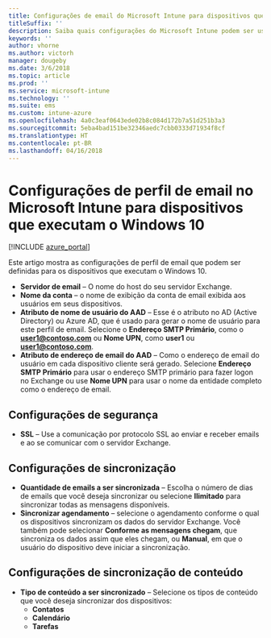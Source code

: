 ```yaml
---
title: Configurações de email do Microsoft Intune para dispositivos que executam o Windows 10
titleSuffix: ''
description: Saiba quais configurações do Microsoft Intune podem ser usadas para definir configurações de email em dispositivos que executam o Windows 10.
keywords: ''
author: vhorne
ms.author: victorh
manager: dougeby
ms.date: 3/6/2018
ms.topic: article
ms.prod: ''
ms.service: microsoft-intune
ms.technology: ''
ms.suite: ems
ms.custom: intune-azure
ms.openlocfilehash: 4a0c3eaf0643ede02b8c084d172b7a51d251b3a3
ms.sourcegitcommit: 5eba4bad151be32346aedc7cbb0333d71934f8cf
ms.translationtype: HT
ms.contentlocale: pt-BR
ms.lasthandoff: 04/16/2018
---
```

# <a name="email-profile-settings-in-microsoft-intune-for-devices-running-windows-10"></a>Configurações de perfil de email no Microsoft Intune para dispositivos que executam o Windows 10

[!INCLUDE [azure_portal](./includes/azure_portal.md)]

Este artigo mostra as configurações de perfil de email que podem ser definidas para os dispositivos que executam o Windows 10.


- **Servidor de email** – O nome do host do seu servidor Exchange.
- **Nome da conta** – o nome de exibição da conta de email exibida aos usuários em seus dispositivos.
- **Atributo de nome de usuário do AAD** – Esse é o atributo no AD (Active Directory) ou Azure AD, que é usado para gerar o nome de usuário para este perfil de email. Selecione o **Endereço SMTP Primário**, como o **user1@contoso.com** ou **Nome UPN**, como **user1** ou **user1@contoso.com**.
- **Atributo de endereço de email do AAD** – Como o endereço de email do usuário em cada dispositivo cliente será gerado. Selecione **Endereço SMTP Primário** para usar o endereço SMTP primário para fazer logon no Exchange ou use **Nome UPN** para usar o nome da entidade completo como o endereço de email.


## <a name="security-settings"></a>Configurações de segurança

- **SSL** – Use a comunicação por protocolo SSL ao enviar e receber emails e ao se comunicar com o servidor Exchange.



## <a name="synchronization-settings"></a>Configurações de sincronização

- **Quantidade de emails a ser sincronizada** – Escolha o número de dias de emails que você deseja sincronizar ou selecione **Ilimitado** para sincronizar todas as mensagens disponíveis.
- **Sincronizar agendamento** – selecione o agendamento conforme o qual os dispositivos sincronizam os dados do servidor Exchange. Você também pode selecionar **Conforme as mensagens chegam**, que sincroniza os dados assim que eles chegam, ou **Manual**, em que o usuário do dispositivo deve iniciar a sincronização.

## <a name="content-sync-settings"></a>Configurações de sincronização de conteúdo

- **Tipo de conteúdo a ser sincronizado** – Selecione os tipos de conteúdo que você deseja sincronizar dos dispositivos:
    - **Contatos**
    - **Calendário**
    - **Tarefas**
